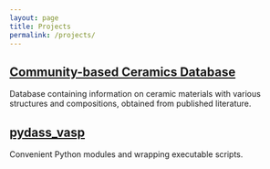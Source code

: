 ```yaml
---
layout: page
title: Projects
permalink: /projects/
---
```


[Community-based Ceramics Database](http://astro1.panet.utoledo.edu/ceramicsdb)
-----------------------------------
Database containing information on ceramic materials with various structures and compositions, obtained from published 
literature.

[pydass_vasp](http://terencezl.github.io/pydass_vasp/)
-------------
Convenient Python modules and wrapping executable scripts.